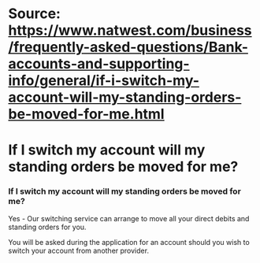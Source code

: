 # Source: https://www.natwest.com/business/frequently-asked-questions/Bank-accounts-and-supporting-info/general/if-i-switch-my-account-will-my-standing-orders-be-moved-for-me.html

# If I switch my account will my standing orders be moved for me?

### If I switch my account will my standing orders be moved for me?

Yes - Our switching service can arrange to move all your direct debits and standing orders for you.

You will be asked during the application for an account should you wish to switch your account from another provider.